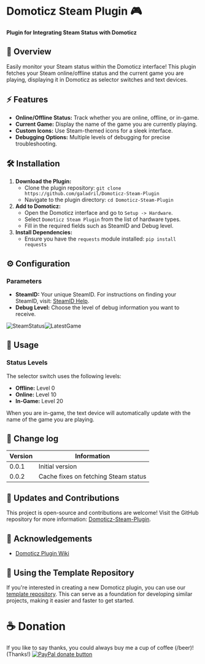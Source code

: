 

# Domoticz Steam Plugin 🎮

**Plugin for Integrating Steam Status with Domoticz**

## 🌟 Overview

Easily monitor your Steam status within the Domoticz interface! This plugin fetches your Steam online/offline status and the current game you are playing, displaying it in Domoticz as selector switches and text devices.

## ⚡ Features

-   **Online/Offline Status:** Track whether you are online, offline, or in-game.
-   **Current Game:** Display the name of the game you are currently playing.
-   **Custom Icons:** Use Steam-themed icons for a sleek interface.
-   **Debugging Options:** Multiple levels of debugging for precise troubleshooting.

## 🛠 Installation

1.  **Download the Plugin:**
    -   Clone the plugin repository: `git clone https://github.com/galadril/Domoticz-Steam-Plugin`
    -   Navigate to the plugin directory: `cd Domoticz-Steam-Plugin`
2.  **Add to Domoticz:**
    -   Open the Domoticz interface and go to `Setup -> Hardware`.
    -   Select `Domoticz Steam Plugin` from the list of hardware types.
    -   Fill in the required fields such as SteamID and Debug level.
3.  **Install Dependencies:**
    -   Ensure you have the `requests` module installed: `pip install requests`

## ⚙️ Configuration

### Parameters

-   **SteamID:** Your unique SteamID. For instructions on finding your SteamID, visit: [SteamID Help](https://help.steampowered.com/en/faqs/view/2816-BE67-5B69-0FEC).
-   **Debug Level:** Choose the level of debug information you want to receive.

![SteamStatus](https://github.com/user-attachments/assets/794cb2ce-c8b9-4516-9737-db51f2d2a78f)![LatestGame](https://github.com/user-attachments/assets/32119072-ecf8-4dc5-b5d5-224bddab7b22)


## 🚀 Usage

### Status Levels

The selector switch uses the following levels:

-   **Offline:** Level 0
-   **Online:** Level 10
-   **In-Game:** Level 20

When you are in-game, the text device will automatically update with the name of the game you are playing.


## 📅 Change log
| Version | Information |
| ------- | ----------- |
|   0.0.1 | Initial version |
|   0.0.2 | Cache fixes on fetching Steam status |


## 🚀 Updates and Contributions
This project is open-source and contributions are welcome! Visit the GitHub repository for more information: [Domoticz-Steam-Plugin](https://github.com/galadril/Domoticz-Steam-Plugin).

## 🙏 Acknowledgements
- [Domoticz Plugin Wiki](https://www.domoticz.com/wiki/Plugins)


## 🧩 Using the Template Repository

If you're interested in creating a new Domoticz plugin, you can use our [template repository](https://github.com/galadril/Domoticz-Python-Plugin-Template). 
This can serve as a foundation for developing similar projects, making it easier and faster to get started.


# ☕ Donation
If you like to say thanks, you could always buy me a cup of coffee (/beer)!
(Thanks!)
[![PayPal donate button](https://img.shields.io/badge/paypal-donate-yellow.svg)](https://www.paypal.me/markheinis)

